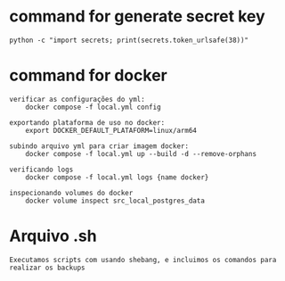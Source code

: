 # command for generate secret key
    python -c "import secrets; print(secrets.token_urlsafe(38))" 

# command for docker
    verificar as configurações do yml:
        docker compose -f local.yml config

    exportando plataforma de uso no docker:
        export DOCKER_DEFAULT_PLATAFORM=linux/arm64
    
    subindo arquivo yml para criar imagem docker:
        docker compose -f local.yml up --build -d --remove-orphans
    
    verificando logs
        docker compose -f local.yml logs {name docker}
    
    inspecionando volumes do docker
        docker volume inspect src_local_postgres_data

# Arquivo .sh
    Executamos scripts com usando shebang, e incluimos os comandos para realizar os backups